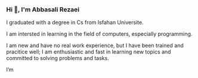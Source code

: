### Hi 👋, I'm Abbasali Rezaei

I graduated with a degree in Cs from Isfahan Universite.

I‌‌ am intersted in learning in the field of computers, especially programming.

I am new and have no real work experience, but I have been trained and pracitice well; I am enthusiastic and fast in learning new topics and committed to solving problems and tasks.

<!--
**abbasalirezaei/abbasalirezaei** is a ✨ _special_ ✨ repository because its `README.md` (this file) appears on your GitHub profile.

Here are some ideas to get you started:

- 🔭 I’m currently working on ...
- 🌱 I’m currently learning ...
- 👯 I’m looking to collaborate on ...
- 🤔 I’m looking for help with ...
- 💬 Ask me about ...
- 📫 How to reach me: ...
- 😄 Pronouns: ...
- ⚡ Fun fact: ...
-->
I’m
